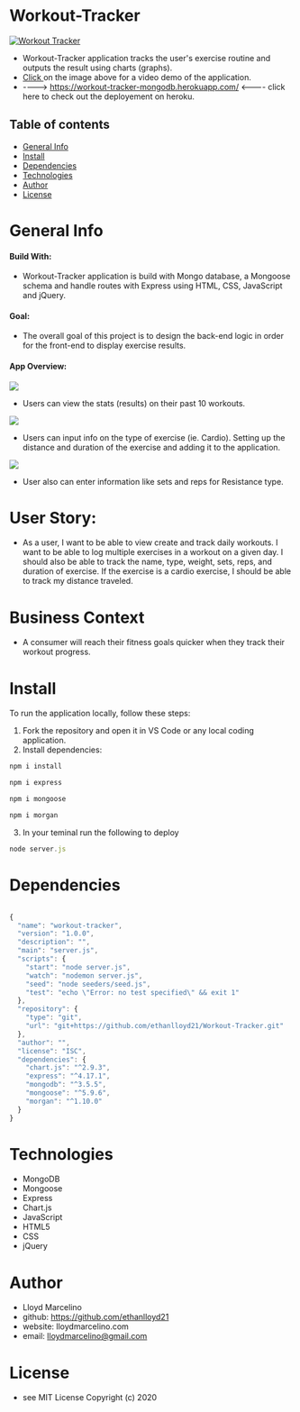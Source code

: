 # Workout-Tracker
<a target="_blank" rel="noopener noreferrer" href="https://drive.google.com/file/d/1fOzNEoUijjSD_r_xigmhTvubNVEDjY-j/view"> <img src="image/workout_tracker.PNG" alt="Workout Tracker" style="max-width:100%;"> </a>
- Workout-Tracker application tracks the user's exercise routine and outputs the result using charts (graphs).
- <a target="_blank" rel="noopener noreferrer" href="https://drive.google.com/file/d/1fOzNEoUijjSD_r_xigmhTvubNVEDjY-j/view"> Click </a> on the image above for a video demo of the application.
- ----> https://workout-tracker-mongodb.herokuapp.com/ <---- click here to check out the deployement on heroku.


## Table of contents
- [General Info](#Info)
- [Install](#Install)
- [Dependencies](#Dependencies)
- [Technologies](#Technologies)
- [Author](#Author)
- [License](#License)



# General Info

#### Build With: 
- Workout-Tracker application is build with Mongo database, a Mongoose schema and handle routes with Express using HTML, CSS, JavaScript and jQuery.
#### Goal: 
- The overall goal of this project is to design the back-end logic in order for the front-end to display exercise results. 

#### App Overview:
![](image/dashboard.PNG)

- Users can view the stats (results) on their past 10 workouts.

![](image/cardio.PNG)

- Users can input info on the type of exercise (ie. Cardio). Setting up the distance and duration of the exercise and adding it to the application.

![](image/resistance.PNG)

- User also can enter information like sets and reps for Resistance type.



# User Story: 
- As a user, I want to be able to view create and track daily workouts. I want to be able to log multiple exercises in a workout on a given day. I should also be able to track the name, type, weight, sets, reps, and duration of exercise. If the exercise is a cardio exercise, I should be able to track my distance traveled.

# Business Context
- A consumer will reach their fitness goals quicker when they track their workout progress.

# Install

To run the application locally, follow these steps:

1. Fork the repository and open it in VS Code or any local coding application.
2. Install dependencies:

```javascript
npm i install

npm i express

npm i mongoose

npm i morgan

```
3. In your teminal run the following to deploy

```javascript
node server.js
```
# Dependencies 
```javascript

{
  "name": "workout-tracker",
  "version": "1.0.0",
  "description": "",
  "main": "server.js",
  "scripts": {
    "start": "node server.js",
    "watch": "nodemon server.js",
    "seed": "node seeders/seed.js",
    "test": "echo \"Error: no test specified\" && exit 1"
  },
  "repository": {
    "type": "git",
    "url": "git+https://github.com/ethanlloyd21/Workout-Tracker.git"
  },
  "author": "",
  "license": "ISC",
  "dependencies": {
    "chart.js": "^2.9.3",
    "express": "^4.17.1",
    "mongodb": "^3.5.5",
    "mongoose": "^5.9.6",
    "morgan": "^1.10.0"
  }
}

```

# Technologies
- MongoDB
- Mongoose
- Express
- Chart.js
- JavaScript
- HTML5
- CSS
- jQuery 


# Author
- Lloyd Marcelino 
- github: https://github.com/ethanlloyd21
- website: lloydmarcelino.com
- email: lloydmarcelino@gmail.com

# License 
- see MIT License Copyright (c) 2020
